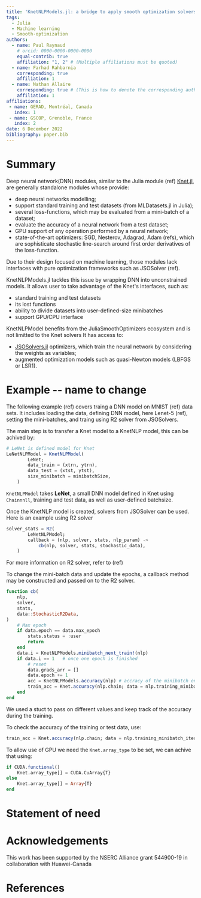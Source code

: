 ```yaml
---
title: 'KnetNLPModels.jl: a bridge to apply smooth optimization solvers to neural networks training'
tags:
  - Julia
  - Machine learning
  - Smooth-optimization
authors:
  - name: Paul Raynaud
    # orcid: 0000-0000-0000-0000
    equal-contrib: true
    affiliation: "1, 2" # (Multiple affiliations must be quoted)
  - name: Farhad Rahbarnia
    corresponding: true
    affiliation: 1
  - name: Nathan Allaire
    corresponding: true # (This is how to denote the corresponding author)
    affiliation: 1
affiliations:
 - name: GERAD, Montréal, Canada
   index: 1
 - name: GSCOP, Grenoble, France
   index: 2
date: 6 December 2022
bibliography: paper.bib
---
```


# Summary

Deep neural network(DNN) modules, similar to the Julia module (ref) [Knet.jl](https://github.com/denizyuret/Knet.jl), are generally standalone modules whose provide:
- deep neural networks modelling;
- support standard training and test datasets (from MLDatasets.jl in Julia);
- several loss-functions, which may be evaluated from a mini-batch of a dataset;
- evaluate the accuracy of a neural network from a test dataset;
- GPU support of any operation performed by a neural network;
- state-of-the-art optimizers: SGD, Nesterov, Adagrad, Adam (refs), which are sophisticate stochastic line-search around first order derivatives of the loss-function.


Due to their design focused on machine learning, those modules lack interfaces with pure optimization frameworks such as JSOSolver (ref).

KnetNLPModels.jl tackles this issue by wrapping DNN into unconstrained models. It allows user to take advantage of the Knet's interfaces, such as:
- standard training and test datasets
- its lost functions
- ability to divide datasets into user-defined-size minibatches
- support GPU/CPU interface

<!-- KnetNLPModels.jl tackles this issue by implementing a KnetNLPModel, an unconstrained smooth optimization model. -->

<!-- KnetNLPModel gather a neural network modelled with Knet, a loss function, a dataset and implement interface's methods related to unconstrained models with Knet's functionnalities. -->
KnetNLPModel benefits from the JuliaSmoothOptimizers ecosystem and is not limitted to the Knet solvers
It has access to:
- [JSOSolvers.jl](https://github.com/JuliaSmoothOptimizers/JSOSolvers.jl) optimizers, which train the neural network by considering the weights as variables;
- augmented optimization models such as quasi-Newton models (LBFGS or LSR1).


# Example -- name to change 
The following example (ref) covers traing a DNN model on MNIST (ref) data sets. 
It includes loading the data, defining DNN model, here Lenet-5 (ref), setting the mini-batches, and traing using R2 solver from JSOSolvers. 

The main step is to transfer a Knet model to a KnetNLP model, this can be achived by:
```julia
# LeNet is defined model for Knet 
LeNetNLPModel = KnetNLPModel(
        LeNet;
        data_train = (xtrn, ytrn),
        data_test = (xtst, ytst),
        size_minibatch = minibatchSize,
    )
```
 ```KnetNLPModel``` takes **LeNet**, a small DNN model defined in Knet using ```Chainnnll```, training and test data, as well as user-defined batchsize.

Once the KnetNLP model is created, solvers from JSOSolver can be used. Here is an example using R2 solver 
```julia
solver_stats = R2(
        LeNetNLPModel;
        callback = (nlp, solver, stats, nlp_param) ->
            cb(nlp, solver, stats, stochastic_data),
    )
```
For more information on R2 solver, refer to (ref)

To change the mini-batch data and update the epochs, a callback method may be constructed and passed on to the R2 solver.

```julia
function cb(
    nlp,
    solver,
    stats,
    data::StochasticR2Data,
)
    # Max epoch
    if data.epoch == data.max_epoch
        stats.status = :user
        return
    end
    data.i = KnetNLPModels.minibatch_next_train!(nlp)
    if data.i == 1   # once one epoch is finished     
        # reset
        data.grads_arr = []
        data.epoch += 1
        acc = KnetNLPModels.accuracy(nlp) # accracy of the minibatch on the test Data
        train_acc = Knet.accuracy(nlp.chain; data = nlp.training_minibatch_iterator) 
    end
end
```
We used a stuct to pass on different values and keep track of the accuracy during the training.

To check the accuracy of the training or test data, use:
```julia
train_acc = Knet.accuracy(nlp.chain; data = nlp.training_minibatch_iterator) 
```


To allow use of GPU we need the ```Knet.array_type``` to be set, we can achive that using:
```julia
if CUDA.functional()
    Knet.array_type[] = CUDA.CuArray{T}
else
    Knet.array_type[] = Array{T}
end
```


# Statement of need


# Acknowledgements

This work has been supported by the NSERC Alliance grant 544900-19 in collaboration with Huawei-Canada



# References